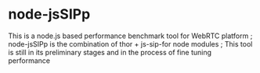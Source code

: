 node-jsSIPp
===========

This is a node.js based performance benchmark tool for WebRTC platform ; node-jsSIPp is the combination of thor + js-sip-for node modules ; This tool is still in its preliminary stages and in the process of fine tuning performance
